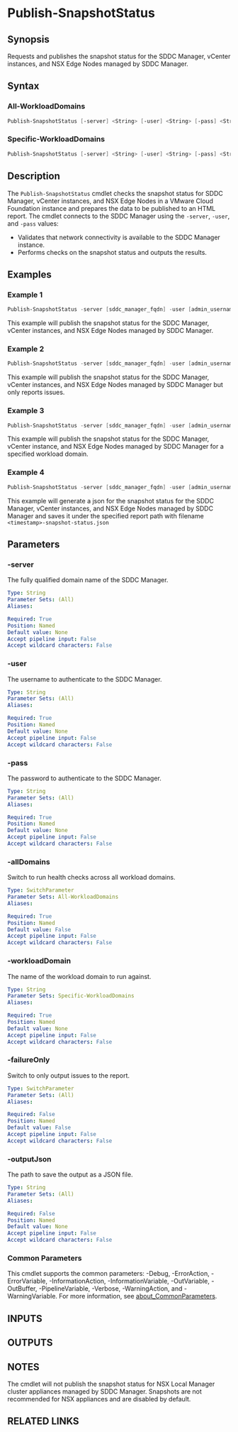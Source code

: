 # Publish-SnapshotStatus

## Synopsis

Requests and publishes the snapshot status for the SDDC Manager, vCenter instances, and NSX Edge Nodes managed by SDDC Manager.

## Syntax

### All-WorkloadDomains

```powershell
Publish-SnapshotStatus [-server] <String> [-user] <String> [-pass] <String> [-allDomains] [-failureOnly] [-outputJson <String>] [<CommonParameters>]
```

### Specific-WorkloadDomains

```powershell
Publish-SnapshotStatus [-server] <String> [-user] <String> [-pass] <String> [-workloadDomain] <String> [-failureOnly] [-outputJson <String>] [<CommonParameters>]
```

## Description

The `Publish-SnapshotStatus` cmdlet checks the snapshot status for SDDC Manager, vCenter instances, and NSX Edge Nodes in a VMware Cloud Foundation instance and prepares the data to be published to an HTML report.
The cmdlet connects to the SDDC Manager using the `-server`, `-user`, and `-pass` values:

- Validates that network connectivity is available to the SDDC Manager instance.
- Performs checks on the snapshot status and outputs the results.

## Examples

### Example 1

```powershell
Publish-SnapshotStatus -server [sddc_manager_fqdn] -user [admin_username] -pass [admin_password] -allDomains
```

This example will publish the snapshot status for the SDDC Manager, vCenter instances, and NSX Edge Nodes managed by SDDC Manager.

### Example 2

```powershell
Publish-SnapshotStatus -server [sddc_manager_fqdn] -user [admin_username] -pass [admin_password] -allDomains -failureOnly
```

This example will publish the snapshot status for the SDDC Manager, vCenter instances, and NSX Edge Nodes managed by SDDC Manager but only reports issues.

### Example 3

```powershell
Publish-SnapshotStatus -server [sddc_manager_fqdn] -user [admin_username] -pass [admin_password] -workloadDomain [workload_domain_name]
```

This example will publish the snapshot status for the SDDC Manager, vCenter instance, and NSX Edge Nodes managed by SDDC Manager for a specified workload domain.

### Example 4

```powershell
Publish-SnapshotStatus -server [sddc_manager_fqdn] -user [admin_username] -pass [admin_password] -allDomains -outputJson [report_path]
```

This example will generate a json for the snapshot status for the SDDC Manager, vCenter instances, and NSX Edge Nodes managed by SDDC Manager
and saves it under the specified report path with filename `<timestamp>-snapshot-status.json`

## Parameters

### -server

The fully qualified domain name of the SDDC Manager.

```yaml
Type: String
Parameter Sets: (All)
Aliases:

Required: True
Position: Named
Default value: None
Accept pipeline input: False
Accept wildcard characters: False
```

### -user

The username to authenticate to the SDDC Manager.

```yaml
Type: String
Parameter Sets: (All)
Aliases:

Required: True
Position: Named
Default value: None
Accept pipeline input: False
Accept wildcard characters: False
```

### -pass

The password to authenticate to the SDDC Manager.

```yaml
Type: String
Parameter Sets: (All)
Aliases:

Required: True
Position: Named
Default value: None
Accept pipeline input: False
Accept wildcard characters: False
```

### -allDomains

Switch to run health checks across all workload domains.

```yaml
Type: SwitchParameter
Parameter Sets: All-WorkloadDomains
Aliases:

Required: True
Position: Named
Default value: False
Accept pipeline input: False
Accept wildcard characters: False
```

### -workloadDomain

The name of the workload domain to run against.

```yaml
Type: String
Parameter Sets: Specific-WorkloadDomains
Aliases:

Required: True
Position: Named
Default value: None
Accept pipeline input: False
Accept wildcard characters: False
```

### -failureOnly

Switch to only output issues to the report.

```yaml
Type: SwitchParameter
Parameter Sets: (All)
Aliases:

Required: False
Position: Named
Default value: False
Accept pipeline input: False
Accept wildcard characters: False
```

### -outputJson

The path to save the output as a JSON file.

```yaml
Type: String
Parameter Sets: (All)
Aliases:

Required: False
Position: Named
Default value: None
Accept pipeline input: False
Accept wildcard characters: False
```

### Common Parameters

This cmdlet supports the common parameters: -Debug, -ErrorAction, -ErrorVariable, -InformationAction, -InformationVariable, -OutVariable, -OutBuffer, -PipelineVariable, -Verbose, -WarningAction, and -WarningVariable. For more information, see [about_CommonParameters](http://go.microsoft.com/fwlink/?LinkID=113216).

## INPUTS

## OUTPUTS

## NOTES

The cmdlet will not publish the snapshot status for NSX Local Manager cluster appliances managed by SDDC Manager.
Snapshots are not recommended for NSX appliances and are disabled by default.

## RELATED LINKS
